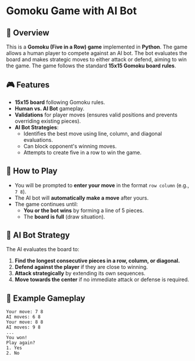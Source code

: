 # Gomoku Game with AI Bot

## 📌 Overview

This is a **Gomoku (Five in a Row) game** implemented in **Python**. The game allows a human player to compete against an AI bot. The bot evaluates the board and makes strategic moves to either attack or defend, aiming to win the game. The game follows the standard **15x15 Gomoku board rules**.

## 🎮 Features

- **15x15 board** following Gomoku rules.
- **Human vs. AI Bot** gameplay.
- **Validations** for player moves (ensures valid positions and prevents overriding existing pieces).
- **AI Bot Strategies**:
  - Identifies the best move using line, column, and diagonal evaluations.
  - Can block opponent's winning moves.
  - Attempts to create five in a row to win the game.

## 🎯 How to Play

- You will be prompted to **enter your move** in the format `row column` (e.g., `7 8`).
- The AI bot will **automatically make a move** after yours.
- The game continues until:
  - **You or the bot wins** by forming a line of 5 pieces.
  - The **board is full** (draw situation).

## 🤖 AI Bot Strategy

The AI evaluates the board to:

1. **Find the longest consecutive pieces in a row, column, or diagonal.**
2. **Defend against the player** if they are close to winning.
3. **Attack strategically** by extending its own sequences.
4. **Move towards the center** if no immediate attack or defense is required.

## 🚀 Example Gameplay

```
Your move: 7 8
AI moves: 6 8
Your move: 8 8
AI moves: 9 8
...
You won!
Play again?
1. Yes
2. No
```



